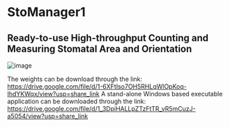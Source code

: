 # StoManager1
## Ready-to-use High-throughput Counting and Measuring Stomatal Area and Orientation

![image](https://user-images.githubusercontent.com/98176596/220233518-d2acb553-6b3b-48e0-94da-caca8d866ad0.png)

The weights can be download through the link: https://drive.google.com/file/d/1-6XFtIso7OH5RHLqWlOpKoq-IhdYKWqx/view?usp=share_link
A stand-alone Windows based executable application can be downloaded through the link: https://drive.google.com/file/d/1_3DpiHALLpZTzFtTR_vR5mCuzJ-a5054/view?usp=share_link


